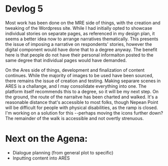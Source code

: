 # Devlog 5

Most work has been done on the MRE side of things, with the creation and tweaking of the Wordpress site. While I had initially opted to showcase individual stories on separate pages, as referenced in my design plan, it seems a better idea now to arrange narratives thematically. This presents the issue of imposing a narrative on respondents' stories, however the digital component would have done that to a degree anyway. The benefit here is that people do not have their personal informaiton posted to the same degree that individual pages would have demanded.

On the Ares side of things, development and finalization of content continues. While the majority of images to be used have been sourced, there remains the issue of creation and testing. Making separare scenes in ARES is a challange, and I may consolidate everything into one. The platform itself recommends this to a degree, so it will be my next step. On the ground, the route of the narraitve has been charted and walked. It's a reasonable distance that's accessible to most folks, though Nepean Point will be difficult for people with physical disabilities, as the ramp is closed. I'm working on a solution for this --perhaps moving the icons further down? The remainder of the walk is accessible and not overtly strenuous.

# Next on the Agena:
+ Dialogue planning (from general plot to specific)
+ Inputting content into ARES
